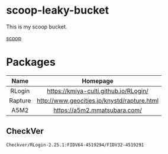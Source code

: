 # scoop-leaky-bucket

This is my scoop bucket.

[scoop](https://github.com/lukesampson/scoop)

# Packages

|  Name   |                  Homepage                   |
| :-----: | :-----------------------------------------: |
| RLogin  |    https://kmiya-culti.github.io/RLogin/    |
| Rapture | http://www.geocities.jp/knystd/rapture.html |
|  A5M2   |        https://a5m2.mmatsubara.com/         |

## CheckVer
```
Checkver/RLogin-2.25.1:FIDV64-4519294/FIDV32-4519291
```
